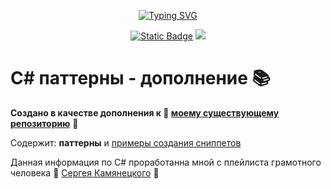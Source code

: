 <p align="center">
    <p align="center">
        <a href="https://git.io/typing-svg"><img src="https://readme-typing-svg.demolab.com?font=Fira+Code&pause=1000&center=true&vCenter=true&width=435&lines=%D0%9F%D0%BE%D0%B2%D1%82%D0%BE%D1%80%D0%B5%D0%BD%D0%B8%D0%B5+-+%D0%BC%D0%B0%D1%82%D1%8C+%D1%83%D1%87%D0%B5%D0%BD%D0%B8%D1%8F" alt="Typing SVG" /></a>
    </p>
    <p align="center">
        <a href="https://sites.google.com/view/dvurechensky" target="_blank"><img alt="Static Badge" src="https://img.shields.io/badge/Dvurechensky-N-blue"></a>
        <img src="https://img.shields.io/badge/Csharp-VS2022-blue?logo=csharp&logoColor=FFFF00">
    </p>
</p>

# C# паттерны - дополнение  📚

**Создано в качестве дополнения к 🌟 [моему существующему репозиторию](https://github.com/Dvurechensky/Patterns-Programming)** 🌟

Содержит: **паттерны** и [примеры создания сниппетов](Patterns/Pattern_1-Синглтон(Singleton)/MySnippet.snippet)

Данная информация по C# проработанна мной с плейлиста грамотного человека 👊 [Сергея Камянецкого](https://www.youtube.com/playlist?list=PLsV7KW4r_oBAxqpJ0IyfJw16GBZXJvLKg) 👊